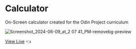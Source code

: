 # Calculator
On-Screen calculator created for the Odin Project curriculum

![Screenshot_2024-06-09_at_2 07 41_PM-removebg-preview](https://github.com/JoeyCorbett/Calculator/assets/134228957/14f3101f-21ae-4d94-841e-18b62d542ca5)

[View Live](https://joeycorbett.github.io/Calculator/) 👈
